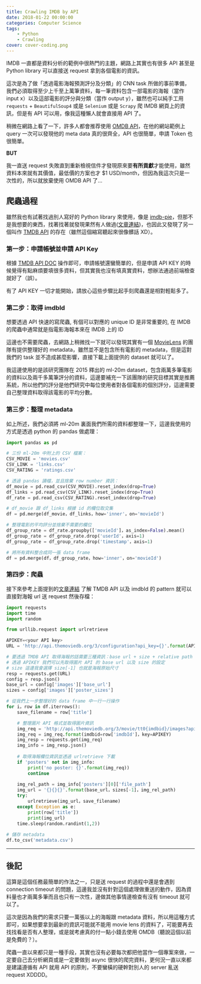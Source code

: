 ```yaml
---
title: Crawling IMDB by API
date: 2018-01-22 00:00:00
categories: Computer Science
tags:
    - Python
    - Crawling
cover: cover-coding.png
---
```

IMDB 一直都是資料分析的範例中很熱門的主題，網路上其實也有很多 API 甚至是 Python library 可以直接送 request 拿到各個電影的資訊。

這次是為了做「透過電影海報預測評分及分類」的 CNN task 所做的事前準備，我們必須取得至少上千至上萬筆資料，每一筆資料包含一部電影的海報（當作 input x）以及這部電影的評分與分類（當作 output y），雖然也可以純手工用 `requests` + `BeautifulSoup4` 或是 `Selenium` 或是 `Scrapy` 爬 IMDB 網頁上的資訊，但是有 API 可以用，像我這種懶人就會直接用 API 了。

稍微在網路上看了一下，許多人都會推荐使用 [OMDB API](http://www.omdbapi.com/)，在他的網站範例上 query 一次可以發現他的 meta data 真的很齊全，API 也很簡單，申請 Token 也很簡單。

**BUT**

我一直送 request 失敗直到重新檢視信件才發現原來要**有所貢獻**才能使用，雖然資料本來就有其價值，最低價的方案也才 $1 USD/month，但因為我這次只是一次性的，所以就放棄使用 OMDB API 了...

## 爬蟲過程

雖然我也有試著找過別人寫好的 Python library 來使用，像是 [imdb-pie](https://github.com/richardasaurus/imdb-pie)，但那不是我想要的東西，找著找著就發現果然有人做過([文章連結](https://www.johannesbader.ch/2013/11/tutorial-download-posters-with-the-movie-database-api-in-python/))，也因此又發現了另一個叫作 [TMDB API](https://www.themoviedb.org/) 的存在（雖然這個縮寫聽起來很像髒話 XD）。

### 第一步：申請帳號並申請 API Key

根據 [TMDB API DOC](https://developers.themoviedb.org/3/getting-started) 操作即可，申請帳號還蠻簡單的，但是申請 API KEY 的時候覺得有點麻煩要填很多資料，但其實我也沒有填真實資料，想辦法通過前端檢查就好了（誤）。

有了 API KEY 一切才能開始，請放心這些步驟比起手刻爬蟲還是相對輕鬆多了。

### 第二步：取得 imdbId

想要透過 API 快速的寫爬蟲, 有個可以對應的 unique ID 是非常重要的, 在 IMDB 的爬蟲中通常就是指電影海報本來在 IMDB 上的 ID

這邊也不需要爬蟲，去網路上稍微找一下就可以發現其實有一個 [MovieLens](https://grouplens.org/about/what-is-grouplens/) 的團隊有提供整理好的 metadata，雖然並不是包含所有電影的 metadata，但是這對我們的 task 並不造成甚麼影響，直接下載上面提供的 dataset 就可以了。

我這邊使用的是該研究團隊在 2015 釋出的 ml-20m dataset，包含兩萬多筆電影的資料以及兩千多萬筆評分的資料，這邊要補充一下該團隊的研究目標其實是推薦系統，所以他們的評分是他們研究中每位使用者對各個電影的個別評分，這邊需要自己整理資料取得該電影的平均分數。

### 第三步：整理 metadata

如上所述，我們必須將 ml-20m 裏面我們所需的資料都整理一下，這邊我使用的方式是透過 python 的 pandas 做處理：

```python
import pandas as pd

# 三份 ml-20m 中附上的 CSV 檔案：
CSV_MOVIE = 'movies.csv'
CSV_LINK = 'links.csv'
CSV_RATING = 'ratings.csv'

# 透過 pandas 讀檔，並且捨棄 row number 資訊：
df_movie = pd.read_csv(CSV_MOVIE).reset_index(drop=True)
df_links = pd.read_csv(CSV_LINK).reset_index(drop=True)
df_rate = pd.read_csv(CSV_RATING).reset_index(drop=True)

# df_movie 跟 df_links 根據 id 的欄位取交集
df = pd.merge(df_movie，df_links，how='inner'，on='movieId')

# 整理電影的平均評分並捨棄不需要的欄位
df_group_rate = df_rate.groupby(['movieId']，as_index=False).mean()
df_group_rate = df_group_rate.drop('userId'，axis=1)
df_group_rate = df_group_rate.drop('timestamp'，axis=1)

# 將所有資料整合成同一張 data frame
df = pd.merge(df，df_group_rate，how='inner'，on='movieId')
```

### 第四步：爬蟲

接下來參考上面提到的[文章連結](https://www.johannesbader.ch/2013/11/tutorial-download-posters-with-the-movie-database-api-in-python/) 了解 TMDB API 以及 imdbId 的 pattern 就可以直接對海報 url 送 request 然後存檔：

```python
import requests
import time
import random

from urllib.request import urlretrieve

APIKEY=<your API key>
URL = 'http://api.themoviedb.org/3/configuration?api_key={}'.format(APIKEY)

# 要透過 TMDB API 取得海報的話需要三種資訊：base url + size + relative path
# 透過 APIKEY 我們可以先取得圖片 API 的 base url 以及 size 的設定
# size 這邊我會選擇 size[-1] 也就是海報原始尺寸
resp = requests.get(URL)
config = resp.json()
base_url = config['images']['base_url']
sizes = config['images']['poster_sizes']

# 從我們上一步整理好的 data frame 中一行一行操作
for i，row in df.iterrows():
    save_filename = row['title']

    # 整理圖片 API 格式並取得圖片資訊
    img_req = 'http://api.themoviedb.org/3/movie/tt0{imdbid}/images?api_key={key}'
    img_req = img_req.format(imdbid=row['imdbId']，key=APIKEY)
    img_resp = requests.get(img_req)
    img_info = img_resp.json()
    
    # 取得海報欄位資訊並透過 urlretrieve 下載
    if 'posters' not in img_info:
        print('no poster: {}'.format(img_req))
        continue
        
    img_rel_path = img_info['posters'][0]['file_path']
    img_url = '{}{}{}'.format(base_url，sizes[-1]，img_rel_path)
    try:
        urlretrieve(img_url，save_filename)
    except Exception as e:
        print(row['title'])
        print(img_url)
    time.sleep(random.randint(1,2))
    
# 儲存 metadata
df.to_csv('metadata.csv')
```

---

## 後記

這算是這個任務最簡單的作法之一，只是送 request 的過程中還是會遇到 connection timeout 的問題，這邊我並沒有針對這個處理做重送的動作，因為資料量也才兩萬多筆而且也只有一次性，邊做其他事情邊檢查有沒有 timeout 就可以了。

這次是因為我們的需求只要一萬張以上的海報跟 metadata 資料，所以用這種方式即可，如果想要拿到最新的資訊可能就不能用 movie lens 的資料了，可能要再去找找看是否有人整理，或是就考慮真的付一點小錢去使用 OMDB（聽說這個以前是免費的？）。

爬蟲一直以來都只是一種手段，其實也沒有必要每次都把他當作一個專案來做，一定要自己去分析網頁或是一定要做到 async 很快的爬完資料，更何況一直以來都是建議遵循有 API 就用 API 的原則，不要蠻橫的硬幹對別人的 server 亂送 request XDDDD。
